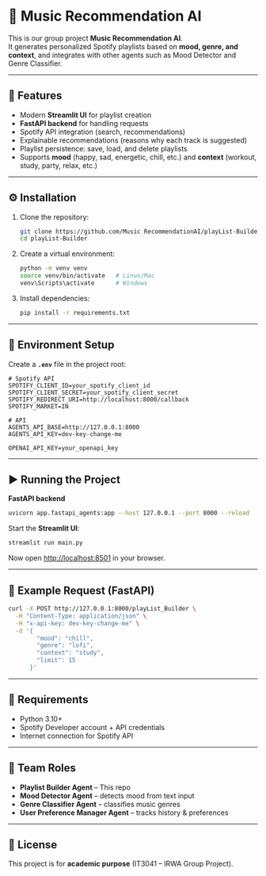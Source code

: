 # 🎵 Music Recommendation AI

This is our group project **Music Recommendation AI**.  
It generates personalized Spotify playlists based on **mood, genre, and context**, and integrates with other agents such as Mood Detector and Genre Classifier.

---

## 🚀 Features
- Modern **Streamlit UI** for playlist creation  
- **FastAPI backend** for handling requests  
- Spotify API integration (search, recommendations)  
- Explainable recommendations (reasons why each track is suggested)  
- Playlist persistence: save, load, and delete playlists  
- Supports **mood** (happy, sad, energetic, chill, etc.) and **context** (workout, study, party, relax, etc.)

---

## ⚙️ Installation

1. Clone the repository:
   ```bash
   git clone https://github.com/Music RecommendationAI/playList-Builder.git
   cd playList-Builder
   ```

2. Create a virtual environment:
   ```bash
   python -m venv venv
   source venv/bin/activate   # Linux/Mac
   venv\Scripts\activate      # Windows
   ```

3. Install dependencies:
   ```bash
   pip install -r requirements.txt
   ```

---

## 🔑 Environment Setup

Create a **`.env`** file in the project root:

```env
# Spotify API
SPOTIFY_CLIENT_ID=your_spotify_client_id
SPOTIFY_CLIENT_SECRET=your_spotify_client_secret
SPOTIFY_REDIRECT_URI=http://localhost:8000/callback
SPOTIFY_MARKET=IN

# API
AGENTS_API_BASE=http://127.0.0.1:8000
AGENTS_API_KEY=dev-key-change-me

OPENAI_API_KEY=your_openapi_key
```

---

## ▶️ Running the Project

**FastAPI backend** 
```bash
uvicorn app.fastapi_agents:app --host 127.0.0.1 --port 8000 --reload
```

Start the **Streamlit UI**:
```bash
streamlit run main.py
```

Now open [http://localhost:8501](http://localhost:8000) in your browser.

---

## 🧪 Example Request (FastAPI)
```bash
curl -X POST http://127.0.0.1:8000/playList_Builder \
  -H "Content-Type: application/json" \
  -H "x-api-key: dev-key-change-me" \
  -d '{
        "mood": "chill",
        "genre": "lofi",
        "context": "study",
        "limit": 15
      }'
```

---

## 📌 Requirements
- Python 3.10+
- Spotify Developer account + API credentials
- Internet connection for Spotify API

---

## 👥 Team Roles
- **Playlist Builder Agent** – This repo  
- **Mood Detector Agent** – detects mood from text input  
- **Genre Classifier Agent** – classifies music genres  
- **User Preference Manager Agent** – tracks history & preferences  

---

## 📜 License
This project is for **academic purpose** (IT3041 – IRWA Group Project).  
